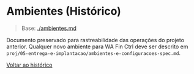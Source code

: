 <!-- proj/05-operacao-release/ambientes-spec.md -->
# Ambientes (Histórico)

> Base: [./ambientes.md](./ambientes.md)

Documento preservado para rastreabilidade das operações do projeto anterior. Qualquer novo ambiente para WA Fin Ctrl deve ser descrito em `proj/05-entrega-e-implantacao/ambientes-e-configuracoes-spec.md`.

[Voltar ao histórico](README-spec.md)
